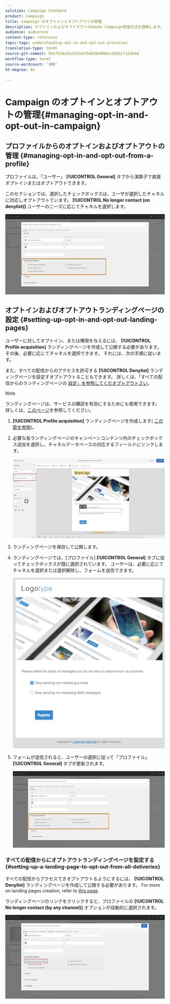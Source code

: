 ```yaml
---
solution: Campaign Standard
product: campaign
title: Campaign のオプトインとオプトアウトの管理
description: オプトインおよびオプトアウトのAdobe Campaign管理方法を理解します。
audience: audiences
content-type: reference
topic-tags: understanding-opt-in-and-opt-out-processes
translation-type: tm+mt
source-git-commit: 501f52624ce253eb7b0d36d908ac8502cf1d3b48
workflow-type: tm+mt
source-wordcount: '309'
ht-degree: 8%

---
```



# Campaign のオプトインとオプトアウトの管理{#managing-opt-in-and-opt-out-in-campaign}

## プロファイルからのオプトインおよびオプトアウトの管理 {#managing-opt-in-and-opt-out-from-a-profile}

プロファイルは、「ユーザー」 **[!UICONTROL General]** タブから演算子で直接オプトインまたはオプトアウトできます。

このセクションでは、選択したチェックボックスは、ユーザが選択したチャネルに対応しオプトアウトています。 **[!UICONTROL No longer contact (on denylist)]** ユーザーのニーズに応じてチャネルを選択します。

![](assets/optin_landingpage_3.png)

## オプトインおよびオプトアウトランディングページの設定 {#setting-up-opt-in-and-opt-out-landing-pages}

ユーザーに対してオプトイン、または権限を与えるには、 **[!UICONTROL Profile acquisition]** ランディングページを作成して公開する必要があります。 その後、必要に応じてチャネルを選択できます。 それには、次の手順に従います。

また、すべての配信からのアクセスを許可する **[!UICONTROL Denylist]** ランディングページを設定すオプトアウトることもできます。 詳しくは、「すべての配信からのランディングページの [設定」を参照してくだオプトアウトさい](#setting-up-a-landing-page-to-opt-out-from-all-deliveries)。

>[!NOTE]
>
>ランディングページは、サービスの購読を有効にするためにも使用できます。 詳しくは、[このページ](../../channels/using/configuring-landing-page.md#linking-a-landing-page-to-a-service)を参照してください。

1. **[!UICONTROL Profile acquisition]** ランディングページを作成します( [この節を参照](../../channels/using/getting-started-with-landing-pages.md))。
1. 必要な各ランディングページのキャンペーンコンテンツ内のチェックボックス追加を選択し、チャネルデータベースの対応するフィールドにリンクします。

   ![](assets/optin_landingpage_1.png)

1. ランディングページを保存して公開します。
1. ランディングページでは、[プロファイル] **[!UICONTROL General]** タブに従ってチェックボックスが既に選択されています。 ユーザーは、必要に応じてチャネルを選択または選択解除し、フォームを送信できます。

   ![](assets/optin_landingpage_2.png)

1. フォームが送信されると、ユーザーの選択に従って「プロファイル」 **[!UICONTROL General]** タブが更新されます。

   ![](assets/optin_landingpage_3.png)

### すべての配信からにオプトアウトランディングページを設定する {#setting-up-a-landing-page-to-opt-out-from-all-deliveries}

すべての配信からアクセスできオプトアウトるようにするには、 **[!UICONTROL Denylist]** ランディングページを作成して公開する必要があります。 For more on landing pages creation, refer to [this page](../../channels/using/getting-started-with-landing-pages.md).

ランディングページのリンクをクリックすると、プロファイルの **[!UICONTROL No longer contact (by any channel)]** オプションが自動的に選択されます。

![](assets/blocklisting_allchannels.png)

